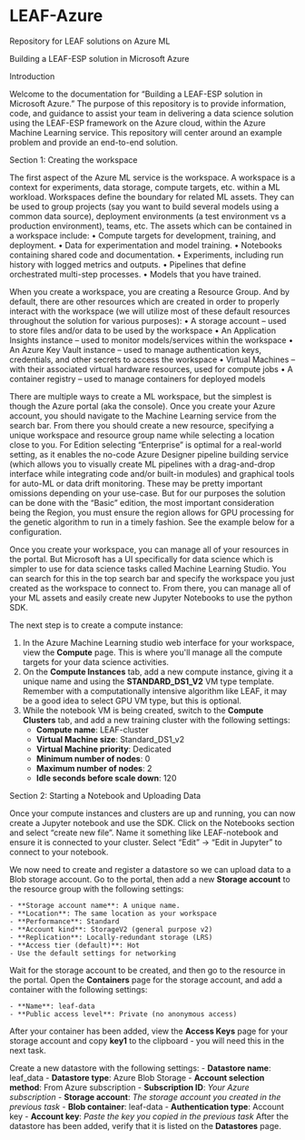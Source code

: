 # LEAF-Azure
Repository for LEAF solutions on Azure ML

Building a LEAF-ESP solution in Microsoft Azure

Introduction

Welcome to the documentation for “Building a LEAF-ESP solution in Microsoft Azure.” The purpose of this repository is to provide information, code, and guidance to assist your team in delivering a data science solution using the LEAF-ESP framework on the Azure cloud, within the Azure Machine Learning service. This repository will center around an example problem and provide an end-to-end solution.


Section 1: Creating the workspace

The first aspect of the Azure ML service is the workspace. A workspace is a context for experiments, data storage, compute targets, etc. within a ML workload. Workspaces define the boundary for related ML assets. They can be used to group projects (say you want to build several models using a common data source), deployment environments (a test environment vs a production environment), teams, etc. The assets which can be contained in a workspace include:
•	Compute targets for development, training, and deployment.
•	Data for experimentation and model training.
•	Notebooks containing shared code and documentation.
•	Experiments, including run history with logged metrics and outputs.
•	Pipelines that define orchestrated multi-step processes.
•	Models that you have trained.

When you create a workspace, you are creating a Resource Group. And by default, there are other resources which are created in order to properly interact with the workspace (we will utilize most of these default resources throughout the solution for various purposes):
•	A storage account – used to store files and/or data to be used by the workspace
•	An Application Insights instance – used to monitor models/services within the workspace
•	An Azure Key Vault instance – used to manage authentication keys, credentials, and other secrets to access the workspace
•	Virtual Machines – with their associated virtual hardware resources, used for compute jobs
•	A container registry – used to manage containers for deployed models

There are multiple ways to create a ML workspace, but the simplest is though the Azure portal (aka the console). Once you create your Azure account, you should navigate to the Machine Learning service from the search bar. From there you should create a new resource, specifying a unique workspace and resource group name while selecting a location close to you. For Edition selecting “Enterprise” is optimal for a real-world setting, as it enables the no-code Azure Designer pipeline building service (which allows you to visually create ML pipelines with a drag-and-drop interface while integrating code and/or built-in modules) and graphical tools for auto-ML or data drift monitoring. These may be pretty important omissions depending on your use-case. But for our purposes the solution can be done with the “Basic” edition, the most important consideration being the Region, you must ensure the region allows for GPU processing for the genetic algorithm to run in a timely fashion. See the example below for a configuration.
 

Once you create your workspace, you can manage all of your resources in the portal. But Microsoft has a UI specifically for data science which is simpler to use for data science tasks called Machine Learning Studio. You can search for this in the top search bar and specify the workspace you just created as the workspace to connect to. From there, you can manage all of your ML assets and easily create new Jupyter Notebooks to use the python SDK. 

The next step is to create a compute instance:
1. In the Azure Machine Learning studio web interface for your workspace, view the **Compute** page. This is where you'll manage all the compute targets for your data science activities.
2. On the **Compute Instances** tab, add a new compute instance, giving it a unique name and using the **STANDARD_DS1_V2** VM type template. Remember with a computationally intensive algorithm like LEAF, it may be a good idea to select GPU VM type, but this is optional.
3. While the notebook VM is being created, switch to the **Compute Clusters** tab, and add a new training cluster with the following settings:
    * **Compute name**: LEAF-cluster
    * **Virtual Machine size**: Standard_DS1_v2
    * **Virtual Machine priority**: Dedicated
    * **Minimum number of nodes**: 0
    * **Maximum number of nodes**: 2
    * **Idle seconds before scale down**: 120

Section 2: Starting a Notebook and Uploading Data

Once your compute instances and clusters are up and running, you can now create a Jupyter notebook and use the SDK. Click on the Notebooks section and select “create new file”. Name it something like LEAF-notebook and ensure it is connected to your cluster. Select “Edit” -> “Edit in Jupyter” to connect to your notebook. 

We now need to create and register a datastore so we can upload data to a Blob storage account. Go to the portal, then add a new **Storage account** to the resource group with the following settings:

    - **Storage account name**: A unique name.
    - **Location**: The same location as your workspace
    - **Performance**: Standard
    - **Account kind**: StorageV2 (general purpose v2)
    - **Replication**: Locally-redundant storage (LRS)
    - **Access tier (default)**: Hot
    - Use the default settings for networking

Wait for the storage account to be created, and then go to the resource in the portal. Open the **Containers** page for the storage account, and add a container with the following settings:

    - **Name**: leaf-data
    - **Public access level**: Private (no anonymous access)

After your container has been added, view the **Access Keys** page for your storage account and copy **key1** to the clipboard - you will need this in the next task.

Create a new datastore with the following settings:
    - **Datastore name**: leaf_data
    - **Datastore type**: Azure Blob Storage
    - **Account selection method**: From Azure subscription
    - **Subscription ID**: *Your Azure subscription*
    - **Storage account**: *The storage account you created in the previous task*
    - **Blob container**: leaf-data
    - **Authentication type**: Account key
    - **Account key**: *Paste the key you copied in the previous task*
After the datastore has been added, verify that it is listed on the **Datastores** page.
